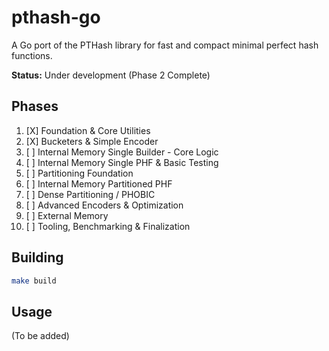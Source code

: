 # pthash-go

A Go port of the PTHash library for fast and compact minimal perfect hash functions.

**Status:** Under development (Phase 2 Complete)

## Phases

1.  [X] Foundation & Core Utilities
2.  [X] Bucketers & Simple Encoder
3.  [ ] Internal Memory Single Builder - Core Logic
4.  [ ] Internal Memory Single PHF & Basic Testing
5.  [ ] Partitioning Foundation
6.  [ ] Internal Memory Partitioned PHF
7.  [ ] Dense Partitioning / PHOBIC
8.  [ ] Advanced Encoders & Optimization
9.  [ ] External Memory
10. [ ] Tooling, Benchmarking & Finalization

## Building

```bash
make build
```

## Usage

(To be added)

